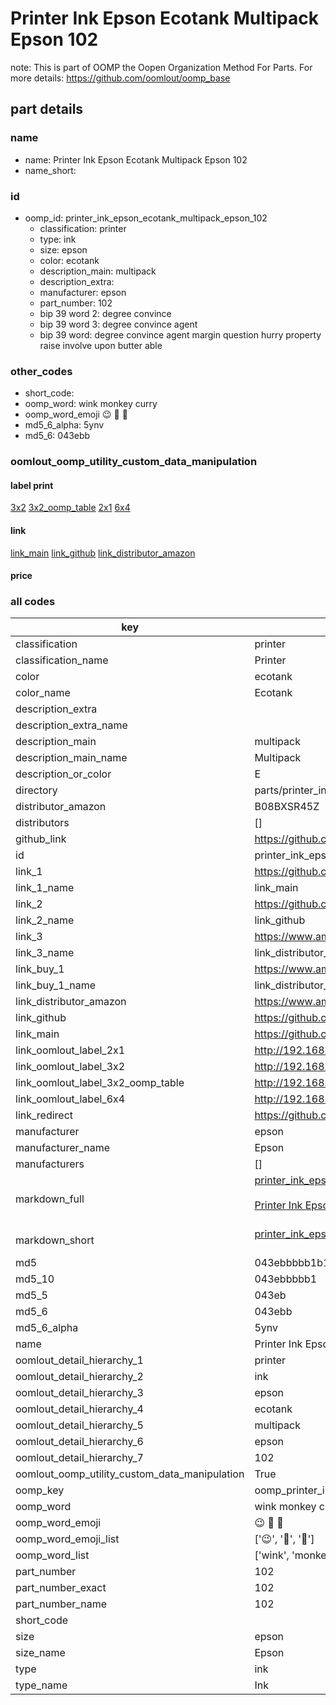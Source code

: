# Printer Ink Epson Ecotank Multipack Epson 102  

note: This is part of OOMP the Oopen Organization Method For Parts. For more details: https://github.com/oomlout/oomp_base

##  part details
  







### name
* name: Printer Ink Epson Ecotank Multipack Epson 102
* name_short: 
### id
* oomp_id: printer_ink_epson_ecotank_multipack_epson_102
  * classification: printer
  * type: ink
  * size: epson
  * color: ecotank
  * description_main: multipack
  * description_extra: 
  * manufacturer: epson
  * part_number: 102
  * bip 39 word 2: degree convince
  * bip 39 word 3: degree convince agent
  * bip 39 word: degree convince agent margin question hurry property raise involve upon butter able

### other_codes
* short_code: 
* oomp_word: wink monkey curry
* oomp_word_emoji :wink: :monkey: :curry:
* md5_6_alpha: 5ynv
* md5_6: 043ebb






### oomlout_oomp_utility_custom_data_manipulation
#### label print
[3x2](http://192.168.1.245:1112/?label=oomp%205ynv)
[3x2_oomp_table](http://192.168.1.108:1112/?label=oomp%205ynv)
[2x1](http://192.168.1.242:1112/?label=oomp%205ynv)
[6x4](http://192.168.1.55:1112/?label=oomp%205ynv)    

#### link

[link_main](https://github.com/oomlout/oomlout_oomp_version_1_messy/tree/main/parts/printer_ink_epson_ecotank_multipack_epson_102) [link_github](https://github.com/oomlout/oomlout_oomp_version_1_messy/tree/main/parts/printer_ink_epson_ecotank_multipack_epson_102) [link_distributor_amazon](https://www.amazon.co.uk/dp/B08BXSR45Z)                            

#### price







### all codes 
| key | value |  
| --- | --- |  
| classification | printer |  
| classification_name | Printer |  
| color | ecotank |  
| color_name | Ecotank |  
| description_extra |  |  
| description_extra_name |  |  
| description_main | multipack |  
| description_main_name | Multipack |  
| description_or_color | E  |  
| directory | parts/printer_ink_epson_ecotank_multipack_epson_102 |  
| distributor_amazon | B08BXSR45Z |  
| distributors | [] |  
| github_link | https://github.com/oomlout/oomlout_oomp_part_src/tree/main/parts/printer_ink_epson_ecotank_multipack_epson_102 |  
| id | printer_ink_epson_ecotank_multipack_epson_102 |  
| link_1 | https://github.com/oomlout/oomlout_oomp_version_1_messy/tree/main/parts/printer_ink_epson_ecotank_multipack_epson_102 |  
| link_1_name | link_main |  
| link_2 | https://github.com/oomlout/oomlout_oomp_version_1_messy/tree/main/parts/printer_ink_epson_ecotank_multipack_epson_102 |  
| link_2_name | link_github |  
| link_3 | https://www.amazon.co.uk/dp/B08BXSR45Z |  
| link_3_name | link_distributor_amazon |  
| link_buy_1 | https://www.amazon.co.uk/dp/B08BXSR45Z |  
| link_buy_1_name | link_distributor_amazon |  
| link_distributor_amazon | https://www.amazon.co.uk/dp/B08BXSR45Z |  
| link_github | https://github.com/oomlout/oomlout_oomp_version_1_messy/tree/main/parts/printer_ink_epson_ecotank_multipack_epson_102 |  
| link_main | https://github.com/oomlout/oomlout_oomp_version_1_messy/tree/main/parts/printer_ink_epson_ecotank_multipack_epson_102 |  
| link_oomlout_label_2x1 | http://192.168.1.242:1112/?label=oomp%205ynv |  
| link_oomlout_label_3x2 | http://192.168.1.245:1112/?label=oomp%205ynv |  
| link_oomlout_label_3x2_oomp_table | http://192.168.1.108:1112/?label=oomp%205ynv |  
| link_oomlout_label_6x4 | http://192.168.1.55:1112/?label=oomp%205ynv |  
| link_redirect | https://github.com/oomlout/oomlout_oomp_version_1_messy/tree/main/parts/printer_ink_epson_ecotank_multipack_epson_102 |  
| manufacturer | epson |  
| manufacturer_name | Epson |  
| manufacturers | [] |  
| markdown_full | [printer_ink_epson_ecotank_multipack_epson_102](none)<br>[](none)<br>[Printer Ink Epson Ecotank Multipack Epson 102](none)<br><br> |  
| markdown_short | [printer_ink_epson_ecotank_multipack_epson_102](none)<br><br> |  
| md5 | 043ebbbbb1b1358dbed7c87e09cbe1ce |  
| md5_10 | 043ebbbbb1 |  
| md5_5 | 043eb |  
| md5_6 | 043ebb |  
| md5_6_alpha | 5ynv |  
| name | Printer Ink Epson Ecotank Multipack Epson 102 |  
| oomlout_detail_hierarchy_1 | printer |  
| oomlout_detail_hierarchy_2 | ink |  
| oomlout_detail_hierarchy_3 | epson |  
| oomlout_detail_hierarchy_4 | ecotank |  
| oomlout_detail_hierarchy_5 | multipack |  
| oomlout_detail_hierarchy_6 | epson |  
| oomlout_detail_hierarchy_7 | 102 |  
| oomlout_oomp_utility_custom_data_manipulation | True |  
| oomp_key | oomp_printer_ink_epson_ecotank_multipack_epson_102 |  
| oomp_word | wink monkey curry |  
| oomp_word_emoji | :wink: :monkey: :curry: |  
| oomp_word_emoji_list | [':wink:', ':monkey:', ':curry:'] |  
| oomp_word_list | ['wink', 'monkey', 'curry'] |  
| part_number | 102 |  
| part_number_exact | 102 |  
| part_number_name | 102 |  
| short_code |  |  
| size | epson |  
| size_name | Epson |  
| type | ink |  
| type_name | Ink |  
